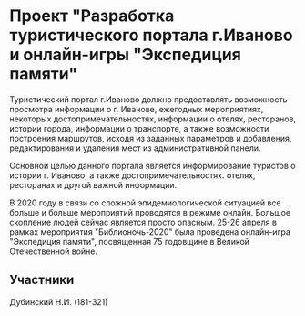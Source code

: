 # Проект "Разработка туристического портала г.Иваново и онлайн-игры "Экспедиция памяти"

Туристический портал г.Иваново должно предоставлять возможность просмотра информации о г. Иванове, ежегодных мероприятиях, некоторых достопримечательностях, информации о отелях, ресторанов, истории города, информации о транспорте, а также возможности построения маршрутов, исходя из заданных параметров и добавления, редактирования и удаления мест из административной панели.

Основной целью данного портала является информирование туристов о истории г. Иваново, а также достопримечательностях. отелях, ресторанах и другой важной информации.


В 2020 году в связи со сложной эпидемиологической ситуацией все больше и больше мероприятий проводятся в режиме онлайн. Большое скопление людей сейчас является просто опасным. 25-26 апреля в рамках мероприятия "Библионочь-2020" была проведена онлайн-игра "Экспедиция памяти", посвященная 75 годовщине в Великой Отечественной войне.


## Участники

Дубинский Н.И. (181-321)
  

